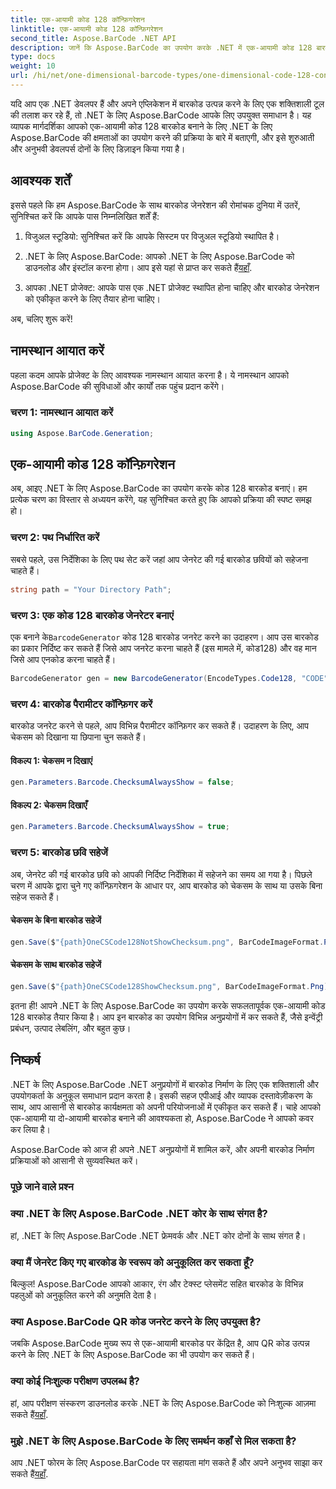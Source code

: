 ```yaml
---
title: एक-आयामी कोड 128 कॉन्फ़िगरेशन
linktitle: एक-आयामी कोड 128 कॉन्फ़िगरेशन
second_title: Aspose.BarCode .NET API
description: जानें कि Aspose.BarCode का उपयोग करके .NET में एक-आयामी कोड 128 बारकोड कैसे जनरेट करें। निर्बाध बारकोड एकीकरण के लिए हमारी चरण-दर-चरण मार्गदर्शिका का पालन करें।
type: docs
weight: 10
url: /hi/net/one-dimensional-barcode-types/one-dimensional-code-128-configuration/
---
```


यदि आप एक .NET डेवलपर हैं और अपने एप्लिकेशन में बारकोड उत्पन्न करने के लिए एक शक्तिशाली टूल की तलाश कर रहे हैं, तो .NET के लिए Aspose.BarCode आपके लिए उपयुक्त समाधान है। यह व्यापक मार्गदर्शिका आपको एक-आयामी कोड 128 बारकोड बनाने के लिए .NET के लिए Aspose.BarCode की क्षमताओं का उपयोग करने की प्रक्रिया के बारे में बताएगी, और इसे शुरुआती और अनुभवी डेवलपर्स दोनों के लिए डिज़ाइन किया गया है। 

## आवश्यक शर्तें

इससे पहले कि हम Aspose.BarCode के साथ बारकोड जेनरेशन की रोमांचक दुनिया में उतरें, सुनिश्चित करें कि आपके पास निम्नलिखित शर्तें हैं:

1. विजुअल स्टूडियो: सुनिश्चित करें कि आपके सिस्टम पर विजुअल स्टूडियो स्थापित है।

2.  .NET के लिए Aspose.BarCode: आपको .NET के लिए Aspose.BarCode को डाउनलोड और इंस्टॉल करना होगा। आप इसे यहां से प्राप्त कर सकते हैं[यहाँ](https://releases.aspose.com/barcode/net/).

3. आपका .NET प्रोजेक्ट: आपके पास एक .NET प्रोजेक्ट स्थापित होना चाहिए और बारकोड जेनरेशन को एकीकृत करने के लिए तैयार होना चाहिए।

अब, चलिए शुरू करें!

## नामस्थान आयात करें

पहला कदम आपके प्रोजेक्ट के लिए आवश्यक नामस्थान आयात करना है। ये नामस्थान आपको Aspose.BarCode की सुविधाओं और कार्यों तक पहुंच प्रदान करेंगे।

### चरण 1: नामस्थान आयात करें

```csharp
using Aspose.BarCode.Generation;
```

## एक-आयामी कोड 128 कॉन्फ़िगरेशन

अब, आइए .NET के लिए Aspose.BarCode का उपयोग करके कोड 128 बारकोड बनाएं। हम प्रत्येक चरण का विस्तार से अध्ययन करेंगे, यह सुनिश्चित करते हुए कि आपको प्रक्रिया की स्पष्ट समझ हो।

### चरण 2: पथ निर्धारित करें

सबसे पहले, उस निर्देशिका के लिए पथ सेट करें जहां आप जेनरेट की गई बारकोड छवियों को सहेजना चाहते हैं।

```csharp
string path = "Your Directory Path";
```

### चरण 3: एक कोड 128 बारकोड जेनरेटर बनाएं

 एक बनाने के`BarcodeGenerator` कोड 128 बारकोड जनरेट करने का उदाहरण। आप उस बारकोड का प्रकार निर्दिष्ट कर सकते हैं जिसे आप जनरेट करना चाहते हैं (इस मामले में, कोड128) और वह मान जिसे आप एनकोड करना चाहते हैं।

```csharp
BarcodeGenerator gen = new BarcodeGenerator(EncodeTypes.Code128, "CODE");
```

### चरण 4: बारकोड पैरामीटर कॉन्फ़िगर करें

बारकोड जनरेट करने से पहले, आप विभिन्न पैरामीटर कॉन्फ़िगर कर सकते हैं। उदाहरण के लिए, आप चेकसम को दिखाना या छिपाना चुन सकते हैं।

#### विकल्प 1: चेकसम न दिखाएं

```csharp
gen.Parameters.Barcode.ChecksumAlwaysShow = false;
```

#### विकल्प 2: चेकसम दिखाएँ

```csharp
gen.Parameters.Barcode.ChecksumAlwaysShow = true;
```

### चरण 5: बारकोड छवि सहेजें

अब, जेनरेट की गई बारकोड छवि को आपकी निर्दिष्ट निर्देशिका में सहेजने का समय आ गया है। पिछले चरण में आपके द्वारा चुने गए कॉन्फ़िगरेशन के आधार पर, आप बारकोड को चेकसम के साथ या उसके बिना सहेज सकते हैं।

#### चेकसम के बिना बारकोड सहेजें

```csharp
gen.Save($"{path}OneCSCode128NotShowChecksum.png", BarCodeImageFormat.Png);
```

#### चेकसम के साथ बारकोड सहेजें

```csharp
gen.Save($"{path}OneCSCode128ShowChecksum.png", BarCodeImageFormat.Png);
```

इतना ही! आपने .NET के लिए Aspose.BarCode का उपयोग करके सफलतापूर्वक एक-आयामी कोड 128 बारकोड तैयार किया है। आप इन बारकोड का उपयोग विभिन्न अनुप्रयोगों में कर सकते हैं, जैसे इन्वेंट्री प्रबंधन, उत्पाद लेबलिंग, और बहुत कुछ।

## निष्कर्ष

.NET के लिए Aspose.BarCode .NET अनुप्रयोगों में बारकोड निर्माण के लिए एक शक्तिशाली और उपयोगकर्ता के अनुकूल समाधान प्रदान करता है। इसकी सहज एपीआई और व्यापक दस्तावेज़ीकरण के साथ, आप आसानी से बारकोड कार्यक्षमता को अपनी परियोजनाओं में एकीकृत कर सकते हैं। चाहे आपको एक-आयामी या दो-आयामी बारकोड बनाने की आवश्यकता हो, Aspose.BarCode ने आपको कवर कर लिया है।

Aspose.BarCode को आज ही अपने .NET अनुप्रयोगों में शामिल करें, और अपनी बारकोड निर्माण प्रक्रियाओं को आसानी से सुव्यवस्थित करें।

### पूछे जाने वाले प्रश्न

### क्या .NET के लिए Aspose.BarCode .NET कोर के साथ संगत है?
हां, .NET के लिए Aspose.BarCode .NET फ्रेमवर्क और .NET कोर दोनों के साथ संगत है।

### क्या मैं जेनरेट किए गए बारकोड के स्वरूप को अनुकूलित कर सकता हूँ?
बिल्कुल! Aspose.BarCode आपको आकार, रंग और टेक्स्ट प्लेसमेंट सहित बारकोड के विभिन्न पहलुओं को अनुकूलित करने की अनुमति देता है।

### क्या Aspose.BarCode QR कोड जनरेट करने के लिए उपयुक्त है?
जबकि Aspose.BarCode मुख्य रूप से एक-आयामी बारकोड पर केंद्रित है, आप QR कोड उत्पन्न करने के लिए .NET के लिए Aspose.BarCode का भी उपयोग कर सकते हैं।

### क्या कोई निःशुल्क परीक्षण उपलब्ध है?
 हां, आप परीक्षण संस्करण डाउनलोड करके .NET के लिए Aspose.BarCode को निःशुल्क आज़मा सकते हैं[यहाँ](https://releases.aspose.com/).

### मुझे .NET के लिए Aspose.BarCode के लिए समर्थन कहाँ से मिल सकता है?
 आप .NET फोरम के लिए Aspose.BarCode पर सहायता मांग सकते हैं और अपने अनुभव साझा कर सकते हैं[यहाँ](https://forum.aspose.com/c/barcode/13).

